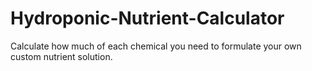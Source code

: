 # Hydroponic-Nutrient-Calculator
Calculate how much of each chemical you need to formulate your own custom nutrient solution.
